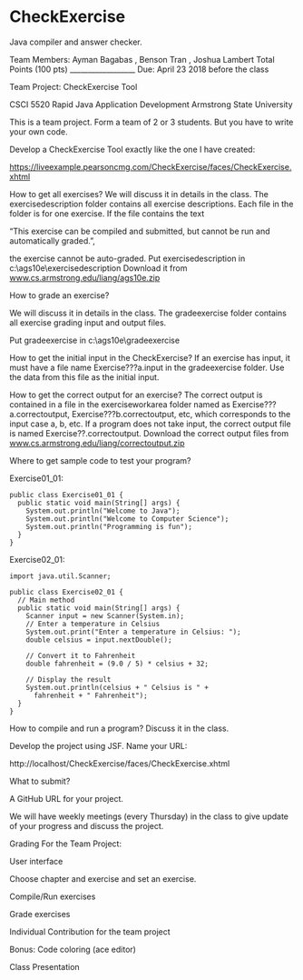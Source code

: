 # CheckExercise
Java compiler and answer checker.

Team Members: Ayman Bagabas , Benson Tran , Joshua Lambert
Total Points (100 pts)      __________________
Due:  April 23 2018 before the class

Team Project: CheckExercise Tool

CSCI 5520 Rapid Java Application Development
Armstrong State University

This is a team project. Form a team of 2 or 3 students. But you have to write your own code.

Develop a CheckExercise Tool exactly like the one I have created:

https://liveexample.pearsoncmg.com/CheckExercise/faces/CheckExercise.xhtml


How to get all exercises? 
We will discuss it in details in the class.
The exercisedescription folder contains all exercise descriptions. 
Each file in the folder is for one exercise. If the file contains the text 

“This exercise can be compiled and submitted, but cannot be run and automatically graded.”, 

the exercise cannot be auto-graded.
Put exercisedescription in c:\ags10e\exercisedescription
Download it from www.cs.armstrong.edu/liang/ags10e.zip 


How to grade an exercise?

We will discuss it in details in the class.
The gradeexercise folder contains all exercise grading input and output files. 

Put gradeexercise in c:\ags10e\gradeexercise


How to get the initial input in the CheckExercise?
If an exercise has input, it must have a file name Exercise???a.input in the gradeexercise folder. Use the data from this file as the initial input.

How to get the correct output for an exercise?
The correct output is contained in a file in the exerciseworkarea folder named as Exercise???a.correctoutput, Exercise???b.correctoutput, etc, which corresponds to the input case a, b, etc. If a program does not take input, the correct output file is named Exercise??.correctoutput.
Download the correct output files from www.cs.armstrong.edu/liang/correctoutput.zip 

Where to get sample code to test your program?

Exercise01_01:
```
public class Exercise01_01 {
  public static void main(String[] args) {
    System.out.println("Welcome to Java");
    System.out.println("Welcome to Computer Science");
    System.out.println("Programming is fun");
  }
}
```

Exercise02_01:
```
import java.util.Scanner;

public class Exercise02_01 {
  // Main method
  public static void main(String[] args) {
    Scanner input = new Scanner(System.in);
    // Enter a temperature in Celsius
    System.out.print("Enter a temperature in Celsius: ");
    double celsius = input.nextDouble();

    // Convert it to Fahrenheit
    double fahrenheit = (9.0 / 5) * celsius + 32;

    // Display the result
    System.out.println(celsius + " Celsius is " +
      fahrenheit + " Fahrenheit");
  }
}
```

How to compile and run a program?
Discuss it in the class.




Develop the project using JSF. Name your URL:

http://localhost/CheckExercise/faces/CheckExercise.xhtml


What to submit?

A GitHub URL for your project.


We will have weekly meetings (every Thursday) in the class to give update of your progress and discuss the project.




Grading For the Team Project:

User interface

Choose chapter and exercise and set an exercise.

Compile/Run exercises

Grade exercises

Individual Contribution for the team project

Bonus: Code coloring (ace editor)

Class Presentation


